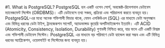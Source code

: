 #1. What is PostgreSQL?
   PostgreSQL হল একটি ওপেন সোর্স, অবজেক্ট-রিলেশনাল ডেটাবেস ম্যানেজমেন্ট সিস্টেম (ORDBMS)। এটি ডেটাবেসে তথ্য সঞ্চয়, প্রক্রিয়া এবং পরিচালনা করতে ব্যবহৃত হয়। PostgreSQL-এর মধ্যে অনেক শক্তিশালী ফিচার থাকে, যেমন এসকিউএল (SQL) এর মাধ্যমে ডেটা অনুসন্ধান এবং বিভিন্ন ধরনের ডেটা টাইপ, ট্রানজেকশন সাপোর্ট, অ্যাডভান্সড কুয়েরি অপটিমাইজেশন ইত্যাদি। এটি ACID (Atomicity, Consistency, Isolation, Durability) গুণাবলী নিশ্চিত করে, যার ফলে এটি একটি বিশ্বস্ত এবং শক্তিশালী ডেটাবেস সিস্টেম। PostgreSQL এর মাধ্যমে বড় পরিমাণে ডেটা হ্যান্ডেল করা সম্ভব এবং এটি বিভিন্ন ধরনের অ্যাপ্লিকেশন, ওয়েবসাইট বা সিস্টেমের জন্য ব্যবহৃত হয়।
